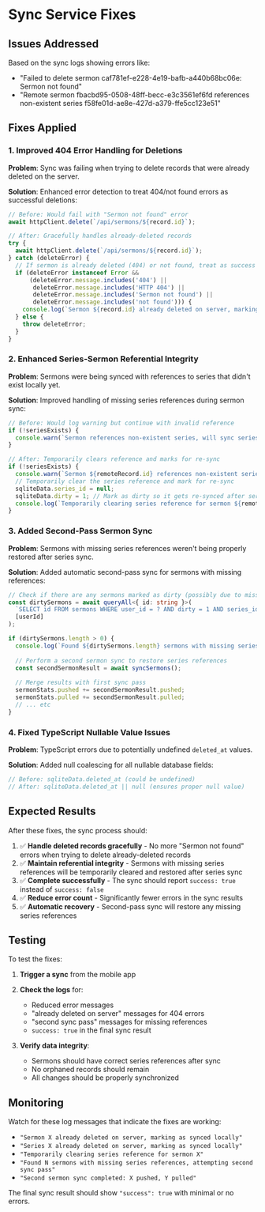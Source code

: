 # Sync Service Fixes

## Issues Addressed

Based on the sync logs showing errors like:
- "Failed to delete sermon caf781ef-e228-4e19-bafb-a440b68bc06e: Sermon not found"
- "Remote sermon fbacbd95-0508-48ff-becc-e3c3561ef6fd references non-existent series f58fe01d-ae8e-427d-a379-ffe5cc123e51"

## Fixes Applied

### 1. **Improved 404 Error Handling for Deletions**

**Problem**: Sync was failing when trying to delete records that were already deleted on the server.

**Solution**: Enhanced error detection to treat 404/not found errors as successful deletions:

```typescript
// Before: Would fail with "Sermon not found" error
await httpClient.delete(`/api/sermons/${record.id}`);

// After: Gracefully handles already-deleted records
try {
  await httpClient.delete(`/api/sermons/${record.id}`);
} catch (deleteError) {
  // If sermon is already deleted (404) or not found, treat as success
  if (deleteError instanceof Error && 
      (deleteError.message.includes('404') || 
       deleteError.message.includes('HTTP 404') ||
       deleteError.message.includes('Sermon not found') ||
       deleteError.message.includes('not found'))) {
    console.log(`Sermon ${record.id} already deleted on server, marking as synced locally`);
  } else {
    throw deleteError;
  }
}
```

### 2. **Enhanced Series-Sermon Referential Integrity**

**Problem**: Sermons were being synced with references to series that didn't exist locally yet.

**Solution**: Improved handling of missing series references during sermon sync:

```typescript
// Before: Would log warning but continue with invalid reference
if (!seriesExists) {
  console.warn(`Sermon references non-existent series, will sync series first`);
}

// After: Temporarily clears reference and marks for re-sync
if (!seriesExists) {
  console.warn(`Sermon ${remoteRecord.id} references non-existent series ${sqliteData.series_id}, will sync series first`);
  // Temporarily clear the series reference and mark for re-sync
  sqliteData.series_id = null;
  sqliteData.dirty = 1; // Mark as dirty so it gets re-synced after series sync
  console.log(`Temporarily clearing series reference for sermon ${remoteRecord.id}, will be restored after series sync`);
}
```

### 3. **Added Second-Pass Sermon Sync**

**Problem**: Sermons with missing series references weren't being properly restored after series sync.

**Solution**: Added automatic second-pass sync for sermons with missing references:

```typescript
// Check if there are any sermons marked as dirty (possibly due to missing series references)
const dirtySermons = await queryAll<{ id: string }>(
  `SELECT id FROM sermons WHERE user_id = ? AND dirty = 1 AND series_id IS NULL`,
  [userId]
);

if (dirtySermons.length > 0) {
  console.log(`Found ${dirtySermons.length} sermons with missing series references, attempting second sync pass...`);
  
  // Perform a second sermon sync to restore series references
  const secondSermonResult = await syncSermons();
  
  // Merge results with first sync pass
  sermonStats.pushed += secondSermonResult.pushed;
  sermonStats.pulled += secondSermonResult.pulled;
  // ... etc
}
```

### 4. **Fixed TypeScript Nullable Value Issues**

**Problem**: TypeScript errors due to potentially undefined `deleted_at` values.

**Solution**: Added null coalescing for all nullable database fields:

```typescript
// Before: sqliteData.deleted_at (could be undefined)
// After: sqliteData.deleted_at || null (ensures proper null value)
```

## Expected Results

After these fixes, the sync process should:

1. ✅ **Handle deleted records gracefully** - No more "Sermon not found" errors when trying to delete already-deleted records
2. ✅ **Maintain referential integrity** - Sermons with missing series references will be temporarily cleared and restored after series sync
3. ✅ **Complete successfully** - The sync should report `success: true` instead of `success: false`
4. ✅ **Reduce error count** - Significantly fewer errors in the sync results
5. ✅ **Automatic recovery** - Second-pass sync will restore any missing series references

## Testing

To test the fixes:

1. **Trigger a sync** from the mobile app
2. **Check the logs** for:
   - Reduced error messages
   - "already deleted on server" messages for 404 errors
   - "second sync pass" messages for missing references
   - `success: true` in the final sync result

3. **Verify data integrity**:
   - Sermons should have correct series references after sync
   - No orphaned records should remain
   - All changes should be properly synchronized

## Monitoring

Watch for these log messages that indicate the fixes are working:

- `"Sermon X already deleted on server, marking as synced locally"`
- `"Series X already deleted on server, marking as synced locally"`
- `"Temporarily clearing series reference for sermon X"`
- `"Found N sermons with missing series references, attempting second sync pass"`
- `"Second sermon sync completed: X pushed, Y pulled"`

The final sync result should show `"success": true` with minimal or no errors.
